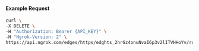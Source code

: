 <!-- Code generated for API Clients. DO NOT EDIT. -->

#### Example Request

```bash
curl \
-X DELETE \
-H "Authorization: Bearer {API_KEY}" \
-H "Ngrok-Version: 2" \
https://api.ngrok.com/edges/https/edghts_2hrGz4onuNvaI6p3v2lITVHHoYv/routes/edghtsrt_2hrGz6QYWkuUm6qyq8ZTbF2GMh1/oidc
```
